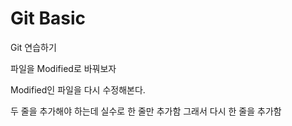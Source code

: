 # Git Basic

Git 연습하기

파일을 Modified로 바꿔보자

Modified인 파일을 다시 수정해본다.

두 줄을 추가해야 하는데 실수로 한 줄만 추가함
그래서 다시 한 줄을 추가함
